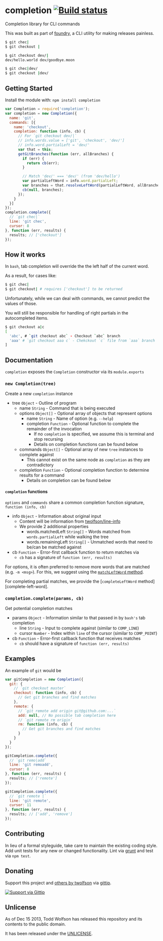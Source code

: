 # completion [![Build status](https://travis-ci.org/twolfson/completion.png?branch=master)](https://travis-ci.org/twolfson/completion)

Completion library for CLI commands

This was built as part of [foundry][], a CLI utility for making releases painless.

[foundry]: https://github.com/twolfson/foundry

```bash
$ git chec|
$ git checkout |

$ git checkout dev/|
dev/hello.world dev/goodbye.moon

$ git chec|dev/
$ git checkout |dev/
```

## Getting Started
Install the module with: `npm install completion`

```js
var Completion = require('completion');
var completion = new Completion({
  name: 'git',
  commands: [{
    name: 'checkout',
    completion: function (info, cb) {
      // For `git checkout dev/|`
      // info.words.value = ['git', 'checkout', 'dev/']
      // info.word.partialLeft = 'dev/'
      var that = this;
      getGitBranches(function (err, allBranches) {
        if (err) {
          return cb(err);
        }

        // Match 'dev/' === 'dev/' (from 'dev/hello')
        var partialLeftWord = info.word.partialLeft;
        var branches = that.resolveLeftWord(partialLeftWord, allBranches);
        cb(null, branches);
      });
    }
  }]
});
completion.complete({
  // `git chec|`
  line: 'git chec',
  cursor: 8
}, function (err, results) {
  results; // ['checkout']
});
```

## How it works
In `bash`, tab completion will override the the left half of the current word.

As a result, for cases like:

```bash
$ git chec|
$ git checkout| # requires ['checkout'] to be returned
```

Unfortunately, while we can deal with commands, we cannot predict the values of those.

You will still be responsible for handling of right partials in the autocompleted items.

```bash
$ git checkout a|c
[
  'abc', # `git checkout abc` - Checkout `abc` branch
  'aaa' # `git checkout aaa c` - Chekckout `c` file from `aaa` branch
]
```

## Documentation
`completion` exposes the `Completion` constructor via its `module.exports`

### `new Completion(tree)`
Create a new `completion` instance

- tree `Object` - Outline of program
    - name `String` - Command that is being executed
    - options `Object[]` - Optional array of objects that represent options
        - name `String` - Name of option (e.g. `--help`)
        - completion `Function` - Optional function to complete the remainder of the invocation
            - If no `completion` is specified, we assume this is terminal and stop recursing
            - Details on completion functions can be found below
    - commands `Object[]` - Optional array of new `tree` instances to complete against
        - This cannot exist on the same node as `completion` as they are contradictory
    - completion `Function` - Optional completion function to determine results for a command
        - Details on completion can be found below

#### `completion` functions
`options` and `commands` share a common completion function signature, `function (info, cb)`

- info `Object` - Information about original input
    - Content will be information from [twolfson/line-info][]
    - We provide 2 additional properties
        - words.matchedLeft `String[]` - Words matched from `words.partialLeft` while walking the tree
        - words.remainingLeft `String[]` - Unmatched words that need to be/can be matched against
- cb `Function` - Error-first callback function to return matches via
    - `cb` has a signature of `function (err, results)`

[twolfson/line-info]: https://github.com/twolfson/line-info#lineinfoparams

For options, it is often preferred to remove more words that are matched (e.g. `-m <msg>`). For this, we suggest using the [`matchLeftWord` method][match-left-word].

For completing partial matches, we provide the [`completeLeftWord` method][complete-left-word].

[match-left-word]:
[complete-left-word]:

### `completion.complete(params, cb)`
Get potential completion matches

- params `Object` - Information similar to that passed in by `bash's` tab completion
    - line `String` - Input to complete against (similar to `COMP_LINE`)
    - cursor `Number` - Index within `line` of the cursor (similar to `COMP_POINT`)
- cb `Function` - Error-first callback function that receives matches
    - `cb` should have a signature of `function (err, results)`

## Examples
An example of `git` would be

```js
var gitCompletion = new Completion({
  git: {
    // `git checkout master`
    checkout: function (info, cb) {
      // Get git branches and find matches
    },
    remote: {
      // `git remote add origin git@github.com:...`
      add: null, // No possible tab completion here
      // `git remote rm origin`
      rm: function (info, cb) {
        // Get git branches and find matches
      }
    }
  }
});

gitCompletion.complete({
  // `git remo|add`
  line: 'git remoadd',
  cursor: 8
}, function (err, results) {
  results; // ['remote']
});

gitCompletion.complete({
  // `git remote |`
  line: 'git remote',
  cursor: 11
}, function (err, results) {
  results; // ['add', 'remove']
});
```

## Contributing
In lieu of a formal styleguide, take care to maintain the existing coding style. Add unit tests for any new or changed functionality. Lint via [grunt](https://github.com/gruntjs/grunt) and test via `npm test`.

## Donating
Support this project and [others by twolfson][gittip] via [gittip][].

[![Support via Gittip][gittip-badge]][gittip]

[gittip-badge]: https://rawgithub.com/twolfson/gittip-badge/master/dist/gittip.png
[gittip]: https://www.gittip.com/twolfson/

## Unlicense
As of Dec 15 2013, Todd Wolfson has released this repository and its contents to the public domain.

It has been released under the [UNLICENSE][].

[UNLICENSE]: UNLICENSE
